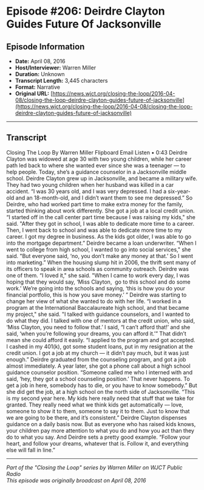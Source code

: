# Episode #206: Deirdre Clayton Guides Future Of Jacksonville



## Episode Information

- **Date:** April 08, 2016
- **Host/Interviewer:** Warren Miller
- **Duration:** Unknown
- **Transcript Length:** 3,445 characters
- **Format:** Narrative
- **Original URL:** [https://news.wjct.org/closing-the-loop/2016-04-08/closing-the-loop-deirdre-clayton-guides-future-of-jacksonville](https://news.wjct.org/closing-the-loop/2016-04-08/closing-the-loop-deirdre-clayton-guides-future-of-jacksonville)

---

## Transcript

Closing The Loop
By
Warren Miller
Flipboard
Email
Listen
•
0:43
Deirdre Clayton was widowed at age 30 with two young children, while her career path led back to where she wanted ever since she was a teenager — to help people.
Today, she’s a guidance counselor in a Jacksonville middle school.
Deirdre Clayton grew up in Jacksonville, and became a military wife. They had two young children when her husband was killed in a car accident.
“I was 30 years old, and I was very depressed. I had a six-year-old and an 18-month-old, and I didn’t want them to see me depressed.”
So Deirdre, who had worked part time to make extra money for the family, started thinking about work differently. She got a job at a local credit union.
“I started off in the call center part time because I was raising my kids," she said. "After they got in school, I was able to dedicate more time to a career. Then, I went back to school and was able to dedicate more time to my career. I got my degree in business. As the kids got older, I was able to go into the mortgage department.”
Deirdre became a loan underwriter.
“When I went to college from high school, I wanted to go into social services," she said. "But everyone said, ‘no, you don’t make any money at that.’ So I went into marketing.”
When the housing slump hit in 2006, the thrift sent many of its officers to speak in area schools as community outreach. Deirdre was one of them.
“I loved it," she said. "When I came to work every day, I was hoping that they would say, ‘Miss Clayton,  go to this school and do some work.’ We’re going into the schools and saying, ‘this is how you do your financial portfolio, this is how you save money.’ ”
Deirdre was starting to change her view of what she wanted to do with her life.
“I worked in a program at the International Baccalaureate high school, and that became my project," she said. "I talked with guidance counselors, and I wanted to do what they did. I talked with one of mentors at the credit union, who said, ‘Miss Clayton, you need to follow that.’ I said, “I can’t afford that!’ and she said, ‘when you’re following your dreams, you can afford it.’”
That didn’t mean she could afford it easily.
“I applied to the program and got accepted. I cashed in my 401(k), got some student loans, put in my resignation at the credit union. I got a job at my church — it didn’t pay much, but it was just enough.”
Deirdre graduated from the counseling program, and got a job almost immediately. A year later, she got a phone call about a high school guidance counselor position.
“Someone called me who I interned with and said, ‘hey, they got a school counseling position.’ That never happens. To get a job in here, somebody has to die, or you have to know somebody.”
But she did get the job, at a high school on the north side of Jacksonville.
“This is my second year here. My kids here really need that stuff that we take for granted. They really need what we think kids get automatically — love, someone to show it to them, someone to say it to them. Just to know that we are going to be there, and it’s consistent.”
Deirdre Clayton dispenses guidance on a daily basis now. But as everyone who has raised kids knows, your children pay more attention to what you do and how you act than they do to what you say. And Deirdre sets a pretty good example.
“Follow your heart, and follow your dreams, whatever that is. Follow it, and everything else will fall in line.”

---

*Part of the "Closing the Loop" series by Warren Miller on WJCT Public Radio*  
*This episode was originally broadcast on April 08, 2016*
